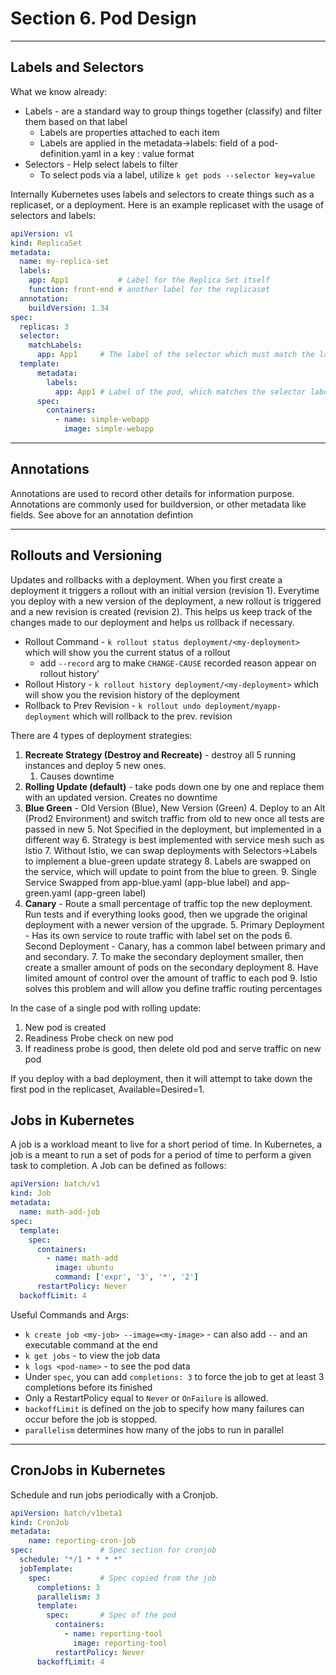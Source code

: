 # Section 6. Pod Design 

---

## Labels and Selectors
What we know already:
* Labels - are a standard way to group things together (classify) and filter them based on that label
  * Labels are properties attached to each item
  * Labels are applied in the metadata->labels: field of a pod-definition.yaml in a key : value format
* Selectors - Help select labels to filter
  * To select pods via a label, utilize `k get pods --selector key=value`

Internally Kubernetes uses labels and selectors to create things such as a replicaset, or a deployment. 
Here is an example replicaset with the usage of selectors and labels:
```yaml
apiVersion: v1
kind: ReplicaSet
metadata:
  name: my-replica-set
  labels:
    app: App1           # Label for the Replica Set itself
    function: front-end # another label for the replicaset 
  annotation:
    buildVersion: 1.34
spec:
  replicas: 3
  selector:
    matchLabels:
      app: App1     # The label of the selector which must match the label of the pods 
  template:
      metadata:
        labels:
          app: App1 # Label of the pod, which matches the selector label, This is how the connection is made from pod <-> replicaset
      spec:
        containers:
          - name: simple-webapp
            image: simple-webapp
```
---
## Annotations
Annotations are used to record other details for information purpose. 
Annotations are commonly used for buildversion, or other metadata like fields. See above for an annotation defintion

---

## Rollouts and Versioning 
Updates and rollbacks with a deployment. When you first create a deployment it triggers a rollout with an initial version (revision 1).
Everytime you deploy with a new version of the deployment, a new rollout is triggered and a new revision is created (revision 2). 
This helps us keep track of the changes made to our deployment and helps us rollback if necessary.

* Rollout Command - `k rollout status deployment/<my-deployment>` which will show you the current status of a rollout 
  * add `--record` arg to make `CHANGE-CAUSE` recorded reason appear on rollout history'
* Rollout History - `k rollout history deployment/<my-deployment>` which will show you the revision history of the deployment 
* Rollback to Prev Revision - `k rollout undo deployment/myapp-deployment` which will rollback to the prev. revision

There are 4 types of deployment strategies:
1. **Recreate Strategy (Destroy and Recreate)** - destroy all 5 running instances and deploy 5 new ones. 
   1. Causes downtime
2. **Rolling Update (default)** - take pods down one by one and replace them with an updated version. Creates no downtime
3. **Blue Green** - Old Version (Blue), New Version (Green)
   4. Deploy to an Alt (Prod2 Environment) and switch traffic from old to new once all tests are passed in new
   5. Not Specified in the deployment, but implemented in a different way 
   6. Strategy is best implemented with service mesh such as Istio 
   7. Without Istio, we can swap deployments with Selectors->Labels to implement a blue-green update strategy
      8. Labels are swapped on the service, which will update to point from the blue to green. 
         9. Single Service Swapped from app-blue.yaml (app-blue label) and app-green.yaml (app-green label)
4. **Canary** - Route a small percentage of traffic top the new deployment. Run tests and if everything looks good, then we upgrade the original deployment with a newer version of the upgrade. 
   5. Primary Deployment - Has its own service to route traffic with label set on the pods
   6. Second Deployment - Canary, has a common label between primary and and secondary. 
      7. To make the secondary deployment smaller, then create a smaller amount of pods on the secondary deployment
      8. Have limited amount of control over the amount of traffic to each pod
         9. Istio solves this problem and will allow you define traffic routing percentages 

In the case of a single pod with rolling update:
1. New pod is created 
2. Readiness Probe check on new pod
3. If readiness probe is good, then delete old pod and serve traffic on new pod

If you deploy with a bad deployment, then it will attempt to take down the first pod in the replicaset, Available=Desired=1. 

## Jobs in Kubernetes
A job is a workload meant to live for a short period of time. 
In Kubernetes, a job is a meant to run a set of pods for a period of time to perform a given task to completion. 
A Job can be defined as follows:

```yaml
apiVersion: batch/v1
kind: Job
metadata:
  name: math-add-job
spec:
  template:
    spec:
      containers:
        - name: math-add
          image: ubuntu
          command: ['expr', '3', '*', '2']
      restartPolicy: Never 
  backoffLimit: 4
```



Useful Commands and Args:
* `k create job <my-job> --image=<my-image>` - can also add `--` and an executable command at the end 
* `k get jobs` - to view the job data 
* `k logs <pod-name>` - to see the pod data
* Under `spec`, you can add `completions: 3` to force the job to get at least 3 completions before its finished
* Only a RestartPolicy equal to `Never` or `OnFailure` is allowed.
* `backoffLimit` is defined on the job to specify how many failures can occur before the job is stopped. 
* `parallelism` determines how many of the jobs to run in parallel

---

## CronJobs in Kubernetes 
Schedule and run jobs periodically with a Cronjob.

```yaml
apiVersion: batch/v1beta1
kind: CronJob
metadata:            
    name: reporting-cron-job
spec:               # Spec section for cronjob 
  schedule: "*/1 * * * *"
  jobTemplate:
    spec:           # Spec copied from the job 
      completions: 3
      parallelism: 3
      template:
        spec:       # Spec of the pod 
          containers:
            - name: reporting-tool
              image: reporting-tool
          restartPolicy: Never 
      backoffLimit: 4
```
